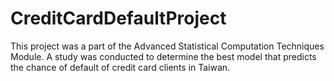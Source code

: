 # CreditCardDefaultProject
This project was a part of the Advanced Statistical Computation Techniques Module. A study was conducted to determine the best model that predicts the chance of default of credit card clients in Taiwan. 
